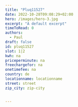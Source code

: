 ```yaml
---
title: "Pluq11527"
date: 2022-10-28T09:08:29+02:00
hero: /images/hero-3.jpg
excerpt: "A default excerpt"
timeToRead: 0
authors:
  - Paul
draft: false
id: pluq11527
slot: 1|2
kwh: na
priceperminute: na
freechargefor: na
onetimefee: na
country: de
locationname: locationname
street: street
zip_city: zip-city


---
```

